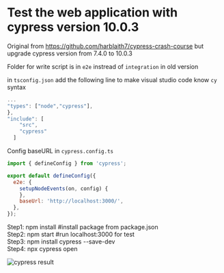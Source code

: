 # Test the web application with cypress version 10.0.3

Original from https://github.com/harblaith7/cypress-crash-course but upgrade cypress version from 7.4.0 to 10.0.3

Folder for write script is in `e2e` instread of `integration` in old version

in `tsconfig.json` add the following line to make visual studio code know `cy` syntax
```javascript
...
"types": ["node","cypress"],
},
"include": [
    "src",
    "cypress"
  ]
```

Config baseURL in `cypress.config.ts`

```javascript
import { defineConfig } from 'cypress';

export default defineConfig({
  e2e: {
    setupNodeEvents(on, config) {
    },
    baseUrl: 'http://localhost:3000/',
  },
});
```

Step1: npm install #install package from package.json <br />
Step2: npm start #run localhost:3000 for test<br />
Step3: npm install cypress --save-dev <br />
Step4: npx cypress open<br />

![cypress result](https://github.com/Thanasornsawan/cypress-testing/blob/main/images/test.PNG?raw=true)

